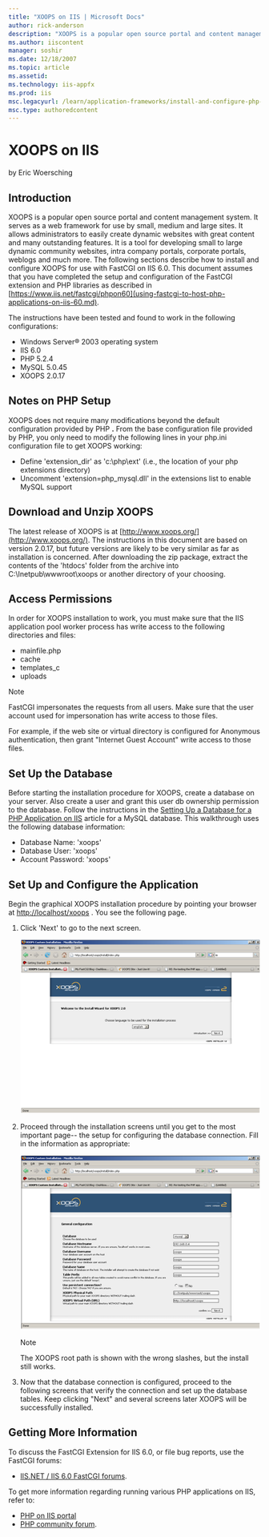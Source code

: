```yaml
---
title: "XOOPS on IIS | Microsoft Docs"
author: rick-anderson
description: "XOOPS is a popular open source portal and content management system. It serves as a web framework for use by small, medium and large sites. It allows adminis..."
ms.author: iiscontent
manager: soshir
ms.date: 12/18/2007
ms.topic: article
ms.assetid: 
ms.technology: iis-appfx
ms.prod: iis
msc.legacyurl: /learn/application-frameworks/install-and-configure-php-applications-on-iis/xoops-on-iis
msc.type: authoredcontent
---
```

XOOPS on IIS
====================
by Eric Woersching

## Introduction

XOOPS is a popular open source portal and content management system. It serves as a web framework for use by small, medium and large sites. It allows administrators to easily create dynamic websites with great content and many outstanding features. It is a tool for developing small to large dynamic community websites, intra company portals, corporate portals, weblogs and much more. The following sections describe how to install and configure XOOPS for use with FastCGI on IIS 6.0. This document assumes that you have completed the setup and configuration of the FastCGI extension and PHP libraries as described in [https://www.iis.net/fastcgi/phpon60](using-fastcgi-to-host-php-applications-on-iis-60.md).

The instructions have been tested and found to work in the following configurations:

- Windows Server® 2003 operating system
- IIS 6.0
- PHP 5.2.4
- MySQL 5.0.45
- XOOPS 2.0.17

## Notes on PHP Setup

XOOPS does not require many modifications beyond the default configuration provided by PHP **.** From the base configuration file provided by PHP, you only need to modify the following lines in your php.ini configuration file to get XOOPS working:

- Define 'extension\_dir' as 'c:\php\ext' (i.e., the location of your php extensions directory)
- Uncomment 'extension=php\_mysql.dll' in the extensions list to enable MySQL support

## Download and Unzip XOOPS

The latest release of XOOPS is at [http://www.xoops.org/](http://www.xoops.org/). The instructions in this document are based on version 2.0.17, but future versions are likely to be very similar as far as installation is concerned. After downloading the zip package, extract the contents of the 'htdocs' folder from the archive into C:\Inetpub\wwwroot\xoops or another directory of your choosing.

## Access Permissions

In order for XOOPS installation to work, you must make sure that the IIS application pool worker process has write access to the following directories and files:

- mainfile.php
- cache
- templates\_c
- uploads

> [!NOTE]
> FastCGI impersonates the requests from all users. Make sure that the user account used for impersonation has write access to those files.

For example, if the web site or virtual directory is configured for Anonymous authentication, then grant "Internet Guest Account" write access to those files.

## Set Up the Database

Before starting the installation procedure for XOOPS, create a database on your server. Also create a user and grant this user db ownership permission to the database. Follow the instructions in the [Setting Up a Database for a PHP Application on IIS](../install-and-configure-php-on-iis/setting-up-a-database-for-a-php-application-on-iis.md) article for a MySQL database. This walkthrough uses the following database information:

- Database Name: 'xoops'
- Database User: 'xoops'
- Account Password: 'xoops'

## Set Up and Configure the Application

Begin the graphical XOOPS installation procedure by pointing your browser at [http://localhost/xoops](http://localhost/xoops) . You see the following page.

1. Click 'Next' to go to the next screen.  

    [![](xoops-on-iis/_static/image2.png)](xoops-on-iis/_static/image1.png)
2. Proceed through the installation screens until you get to the most important page-- the setup for configuring the database connection. Fill in the information as appropriate:  

    [![](xoops-on-iis/_static/image4.png)](xoops-on-iis/_static/image3.png)

    > [!NOTE]
    > The XOOPS root path is shown with the wrong slashes, but the install still works.
3. Now that the database connection is configured, proceed to the following screens that verify the connection and set up the database tables. Keep clicking "Next" and several screens later XOOPS will be successfully installed.

## Getting More Information

To discuss the FastCGI Extension for IIS 6.0, or file bug reports, use the FastCGI forums:

- [IIS.NET / IIS 6.0 FastCGI forums](https://forums.iis.net/1103.aspx).

To get more information regarding running various PHP applications on IIS, refer to:

- [PHP on IIS portal](https://php.iis.net/)
- [PHP community forum](https://forums.iis.net/1102.aspx).